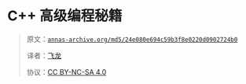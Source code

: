 # C++ 高级编程秘籍

> 原文：[`annas-archive.org/md5/24e080e694c59b3f8e0220d0902724b0`](https://annas-archive.org/md5/24e080e694c59b3f8e0220d0902724b0)
> 
> 译者：[飞龙](https://github.com/wizardforcel)
> 
> 协议：[CC BY-NC-SA 4.0](http://creativecommons.org/licenses/by-nc-sa/4.0/)